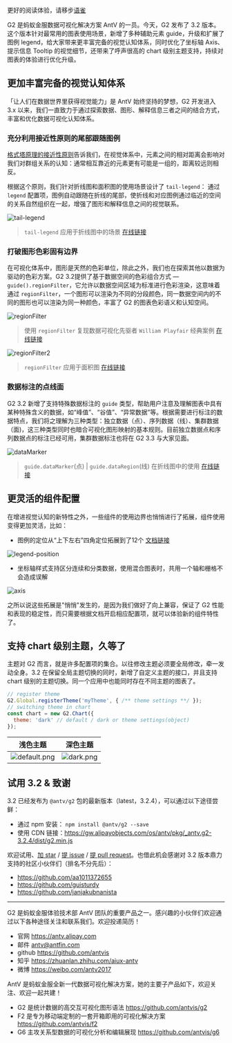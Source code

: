 <!--
index: 11
title: 可视化图形语法 G2 3.2：迭变
authors:
  - name: 绝云
    avatar: ${assets}/image/members/jueyun.png
date: "2018-07-17"
landscape: https://cdn.yuque.com/lark/0/2018/jpeg/619/1531452570395-233efe21-7d48-45c1-9651-f894080fddbe.jpeg
-->

更好的阅读体验，请移步[语雀](https://yuque.com/antv/blog/g2-3.2-release)

G2 是蚂蚁金服数据可视化解决方案 AntV 的一员。今天，G2 发布了 3.2 版本。这个版本针对最常用的图表使用场景，新增了多种辅助元素 guide，升级和扩展了图例 legend，给大家带来更丰富完备的视觉认知体系，同时优化了坐标轴 Axis、提示信息 Tooltip 的视觉细节，还带来了呼声很高的 chart 级别主题支持，持续对图表的体验进行优化升级。

## 更加丰富完备的视觉认知体系

「让人们在数据世界里获得视觉能力」是 AntV 始终坚持的梦想，G2 开发进入 3.x 以来，我们一直致力于通过探索数据、图形、解释信息三者之间的结合方式，丰富和优化数据可视化认知体系。

### 充分利用接近性原则的尾部跟随图例

 [格式塔原理的接近性原则](https://en.wikipedia.org/wiki/Principles_of_grouping)告诉我们，在视觉体系中，元素之间的相对距离会影响对我们对群组关系的认知：通常相互靠近的元素更有可能是一组的，距离较远则相反。

根据这个原则，我们针对折线图和面积图的使用场景设计了 `tail-legend`： 通过 `legend` 配置项，图例自动跟随在折线的尾部，使折线和对应图例通过临近的空间的关系自然组织在一起，增强了图形和解释信息之间的视觉联系。

![tail-legend](https://cdn.yuque.com/lark/0/2018/png/619/1531295006804-ffb5c0f2-700e-43ff-8c59-987f4f1547ec.png) 

> `tail-legend` 应用于折线图中的场景 [在线链接](https://antv.alipay.com/zh-cn/g2/3.x/demo/other/tail-legend.html)

### 打破图形色彩固有边界

在可视化体系中，图形是天然的色彩单位，除此之外，我们也在探索其他以数据为驱动的色彩方案。G2 3.2提供了基于数据空间的色彩组合方式 — `guide().regionFilter`，它允许以数据空间区域为标准进行色彩渲染，这意味着通过 `regionFilter`，一个图形可以渲染为不同的分段颜色，同一数据空间内的不同的图形也可以渲染为同一种颜色，丰富了 G2 的图表色彩语义和认知空间。

![regionFilter](https://cdn.yuque.com/lark/0/2018/png/619/1531295444328-1fcb9928-97cb-408a-bd17-57d1f50614a2.png) 

> 使用 `regionFilter` 复现数据可视化先驱者 `William Playfair` 经典案例 [在线链接](https://antv.alipay.com/zh-cn/g2/3.x/demo/other/regionFilter-guide2.html)

![regionFilter2](https://cdn.yuque.com/lark/0/2018/png/101986/1531298343181-ef29cefc-71dc-4911-8aa2-81c95f7a844a.png) 

> `regionFilter` 应用于面积图 [在线链接](https://antv.alipay.com/zh-cn/g2/3.x/demo/other/regionFilter-guide1.html)

### 数据标注的点线面

G2 3.2 新增了支持特殊数据标注的 `guide` 类型，帮助用户注意及理解图表中具有某种特殊含义的数据，如“峰值”、“谷值”、“异常数据”等。根据需要进行标注的数据特点，我们将之理解为三种类型：独立数据（点）、序列数据（线）、集群数据（面)，这三种类型同时也暗合可视化图形映射的基本规则。目前独立数据点和序列数据点的标注已经可用，集群数据标注也将在 G2 3.3 与大家见面。

![dataMarker](https://cdn.yuque.com/lark/0/2018/png/619/1531295635735-2b9f1944-e5c0-4442-a066-039a9b6b9c2a.png) 

>`guide.dataMarker`(点) | `guide.dataRegion`(线) 在折线图中的使用 [在线链接](https://antv.alipay.com/zh-cn/g2/3.x/demo/other/dataMarker_dataRegion.html)


## 更灵活的组件配置

在增进视觉认知的新特性之外，一些组件的使用边界也悄悄进行了拓展，组件使用变得更加灵活，比如：

* 图例的定位从“上下左右”四角定位拓展到了12个 [文档链接](https://antv.alipay.com/zh-cn/g2/3.x/demo/other/legend-position.html)

![legend-position](https://cdn.yuque.com/lark/0/2018/png/101986/1531293941113-fdede35a-d65b-4dae-911f-01e52848c616.png) 

* 坐标轴样式支持区分连续和分类数据，使用混合图表时，共用一个轴和栅格不会造成误解

![axis](https://cdn.yuque.com/lark/0/2018/png/101986/1531294349933-750875fa-2a96-4a96-bd18-aa670f69992f.png) 

之所以说这些拓展是"悄悄"发生的，是因为我们做好了向上兼容，保证了 G2 性能和表现的稳定性，而只需要根据文档开启相应配置项，就可以体验新的组件特性了。


## 支持 chart 级别主题，久等了

主题对 G2 而言，就是许多配置项的集合。以往修改主题必须要全局修改，牵一发动全身。3.2 在保留全局主题切换的同时，新增了自定义主题的接口，并且支持 chart 级别的主题切换。同一个应用中也能同时存在不同主题的图表了。

```js
// register theme
G2.Global.registerTheme('myTheme', { /** theme settings **/ });
// switching theme in chart
const chart = new G2.Chart({
  theme: 'dark' // default / dark or theme settings(object)
});
```

| 浅色主题 | 深色主题 |
| -------- | -------- |
| ![default.png](https://cdn.yuque.com/lark/0/2018/png/619/1531291645113-19227b60-910e-4d47-8147-81ddb9da1f39.png)  | ![dark.png](https://cdn.yuque.com/lark/0/2018/png/619/1531291649856-ae93f3ef-b3dc-4a50-8b60-c18b8d11e600.png)  |

## 试用 3.2 & 致谢

3.2 已经发布为 `@antv/g2` 包的最新版本（latest，3.2.4），可以通过以下途径尝鲜：

- 通过 npm 安装： `npm install @antv/g2 --save`
- 使用 CDN 链接：https://gw.alipayobjects.com/os/antv/pkg/_antv.g2-3.2.4/dist/g2.min.js

欢迎试用、[加 star](https://github.com/antvis/g2) / [提 issue](https://github.com/antvis/g2/issues) / [提 pull request](https://github.com/antvis/g2/pulls)。也借此机会感谢对 3.2 版本鼎力支持的社区小伙伴们（排名不分先后）：

- https://github.com/aa1011372655
- https://github.com/guisturdy
- https://github.com/janjakubnanista

--------

G2 是蚂蚁金服体验技术部 AntV 团队的重要产品之一。感兴趣的小伙伴们欢迎通过以下各种途径关注和联系我们。欢迎投递简历！

- 官网 https://antv.alipay.com
- 邮件 antv@antfin.com
- github https://github.com/antvis
- 知乎 https://zhuanlan.zhihu.com/aiux-antv
- 微博 https://weibo.com/antv2017

AntV 是蚂蚁金服全新一代数据可视化解决方案，她的主要子产品如下，欢迎关注、欢迎一起共建！

- G2 是统计数据的高交互可视化图形语法 https://github.com/antvis/g2
- F2 是专为移动端定制的一套开箱即用的可视化解决方案 https://github.com/antvis/f2
- G6 主攻关系型数据的可视化分析和编辑展现 https://github.com/antvis/g6
